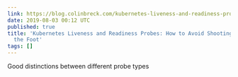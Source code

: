 ```yaml
---
link: https://blog.colinbreck.com/kubernetes-liveness-and-readiness-probes-how-to-avoid-shooting-yourself-in-the-foot/
date: 2019-08-03 00:12 UTC
published: true
title: 'Kubernetes Liveness and Readiness Probes: How to Avoid Shooting Yourself in
  the Foot'
tags: []
---
```


Good distinctions between different probe types
